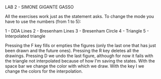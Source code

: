 LAB 2 - SIMONE GIGANTE GASSO 

All the exercises work just as the statement asks.
To change the mode you have to use the numbers (from 1 to 5):

1 - DDA Lines
2 - Bresenham Lines
3 - Bresenham Circle
4 - Triangle
5 - Interpolated triangle

Pressing the F key fills or empties the figures (only the last one that has just been drawn and the future ones).
Pressing the R key deletes all the drawings.
Pressing D we undo the last figure, although for now it fails with the triangle not interpolated because of how I'm saving the states.
With the space bar we change the color with which we draw.
With the key I we change the colors for the interpolation.
